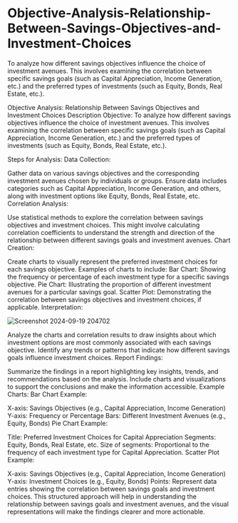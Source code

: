 # Objective-Analysis-Relationship-Between-Savings-Objectives-and-Investment-Choices
To analyze how different savings objectives influence the choice of investment avenues. This involves examining the correlation between specific savings goals (such as Capital Appreciation, Income Generation, etc.) and the preferred types of investments (such as Equity, Bonds, Real Estate, etc.).


Objective Analysis: Relationship Between Savings Objectives and Investment Choices Description Objective: To analyze how different savings objectives influence the choice of investment avenues. This involves examining the correlation between specific savings goals (such as Capital Appreciation, Income Generation, etc.) and the preferred types of investments (such as Equity, Bonds, Real Estate, etc.).

Steps for Analysis: Data Collection:

Gather data on various savings objectives and the corresponding investment avenues chosen by individuals or groups. Ensure data includes categories such as Capital Appreciation, Income Generation, and others, along with investment options like Equity, Bonds, Real Estate, etc. Correlation Analysis:

Use statistical methods to explore the correlation between savings objectives and investment choices. This might involve calculating correlation coefficients to understand the strength and direction of the relationship between different savings goals and investment avenues. Chart Creation:

Create charts to visually represent the preferred investment choices for each savings objective. Examples of charts to include: Bar Chart: Showing the frequency or percentage of each investment type for a specific savings objective. Pie Chart: Illustrating the proportion of different investment avenues for a particular savings goal. Scatter Plot: Demonstrating the correlation between savings objectives and investment choices, if applicable. Interpretation:

![Screenshot 2024-09-19 204702](https://github.com/user-attachments/assets/3f82a8fa-209f-4f8c-b3fd-d2c9713e340f)


Analyze the charts and correlation results to draw insights about which investment options are most commonly associated with each savings objective. Identify any trends or patterns that indicate how different savings goals influence investment choices. Report Findings:

Summarize the findings in a report highlighting key insights, trends, and recommendations based on the analysis. Include charts and visualizations to support the conclusions and make the information accessible. Example Charts: Bar Chart Example:

X-axis: Savings Objectives (e.g., Capital Appreciation, Income Generation) Y-axis: Frequency or Percentage Bars: Different Investment Avenues (e.g., Equity, Bonds) Pie Chart Example:

Title: Preferred Investment Choices for Capital Appreciation Segments: Equity, Bonds, Real Estate, etc. Size of segments: Proportional to the frequency of each investment type for Capital Appreciation. Scatter Plot Example:

X-axis: Savings Objectives (e.g., Capital Appreciation, Income Generation) Y-axis: Investment Choices (e.g., Equity, Bonds) Points: Represent data entries showing the correlation between savings goals and investment choices. This structured approach will help in understanding the relationship between savings goals and investment avenues, and the visual representations will make the findings clearer and more actionable.
